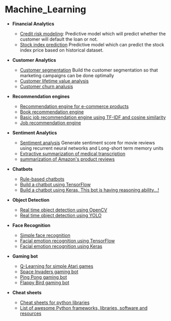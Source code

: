 # Machine_Learning

* **Financial Analytics**
  * [Credit risk modeling](https://github.com/jalajthanaki/credit-risk-modelling): Predictive model which will predict whether the customer will default the loan or not.
  * [Stock index prediction](https://github.com/jalajthanaki/stock_price_prediction) Predictive model which can predict the stock index price based on historical dataset.

* **Customer Analytics**
  * [Customer segmentation](https://github.com/jalajthanaki/Customer_segmentation) Build the customer segmentation so that marketing campaigns can be done optimally
  * [Customer lifetime value analysis](https://github.com/jalajthanaki/Customer_lifetime_value_analysis)
  * [Customer churn analusis](https://github.com/jalajthanaki/Customer_churn_analysis)

* **Recommendation engines**
  * [Recommendation engine for e-commerce products](https://github.com/jalajthanaki/Basic_Ecommerce_Recomendation_System)
  * [Book recommendation engine](https://github.com/jalajthanaki/Book_recommendation_system)
  * [Basic job recommendation engine using TF-IDF and cosine similarity](https://github.com/jalajthanaki/Basic_job_recommendation_engine)
  * [Job recommendation engine](https://github.com/jalajthanaki/Job_recommendation_engine)

* **Sentiment Analytics**
  * [Sentiment analysis](https://github.com/jalajthanaki/Sentiment_Analysis) Generate sentiment score for movie reviews using recurrent neural networks and Long-short term memory units
  * [Extractive summarization of medical transcription](https://github.com/jalajthanaki/medical_notes_extractive_summarization)
  * [summarization of Amazon's product reviews](https://github.com/jalajthanaki/Amazon_review_summarization)

* **Chatbots**
  * [Rule-based chatbots](https://github.com/jalajthanaki/Chatbot_Rule_Based)
  * [Build a chatbot using TensorFlow](https://github.com/jalajthanaki/Chatbot_tensorflow)
  * [Build a chatbot using Keras, This bot is having reasoning ability...!](https://github.com/jalajthanaki/Chatbot_based_on_bAbI_dataset_using_Keras)

* **Object Detection**
  * [Real time object detection using OpenCV](https://github.com/jalajthanaki/Real_time_object_detection)
  * [Real time object detection using YOLO](https://github.com/jalajthanaki/Real_time_object_detection_with_YOLO)

* **Face Recognition**
  * [Simple face recognition](https://github.com/jalajthanaki/Face_recognition)
  * [Facial emotion recognition using TensorFlow](https://github.com/jalajthanaki/Facial_emotion_recognition_using_TensorFlow)
  * [Facial emotion recognition using Keras](https://github.com/jalajthanaki/Facial_emotion_recognition_using_Keras)

* **Gaming bot**
  * [Q-Learning for simple Atari games](https://github.com/jalajthanaki/Q_learning_for_simple_atari_game)
  * [Space Invaders gaming bot](https://github.com/jalajthanaki/SpaceInvaders_gamingbot)
  * [Ping Pong gaming bot](https://github.com/jalajthanaki/Atari_pong_gaming_bot)
  * [Flappy Bird gaming bot](https://github.com/jalajthanaki/DQN_FlappyBird)
    
* **Cheat sheets**
  * [Cheat sheets for python libraries](https://github.com/jalajthanaki/cheat_sheets_of_python_libraries)
  * [List of awesome Python frameworks, libraries, software and resources](https://github.com/jalajthanaki/awesome-python)

